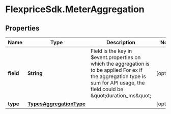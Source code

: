 # FlexpriceSdk.MeterAggregation

## Properties

Name | Type | Description | Notes
------------ | ------------- | ------------- | -------------
**field** | **String** | Field is the key in $event.properties on which the aggregation is to be applied For ex if the aggregation type is sum for API usage, the field could be \&quot;duration_ms\&quot; | [optional] 
**type** | [**TypesAggregationType**](TypesAggregationType.md) |  | [optional] 


